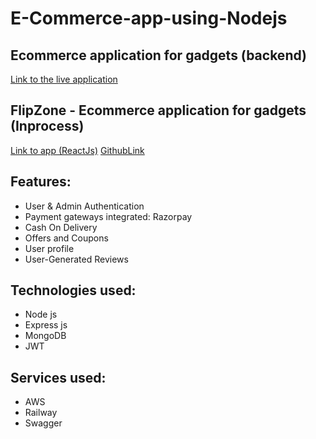 # E-Commerce-app-using-Nodejs
## Ecommerce application for gadgets (backend)
[Link to the live application](https://ecommerse-fsjs-production.up.railway.app/api-docs/#/)

## FlipZone - Ecommerce application for gadgets (Inprocess)
[Link to app (ReactJs)](https://e-commerce-reactjs-bice.vercel.app/)
[GithubLink](https://github.com/Nidhin-mohan/E-commerce-reactjs)


## Features:
* User & Admin Authentication
* Payment gateways integrated: Razorpay
* Cash On Delivery
* Offers and Coupons
* User profile
* User-Generated Reviews

## Technologies used:
* Node js
* Express js
* MongoDB
* JWT

## Services used:
* AWS
* Railway
* Swagger





